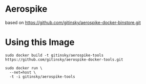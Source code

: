 # Aerospike 

based on https://github.com/gitinsky/aerospike-docker-binstore.git

# Using this Image

```
sudo docker build -t gitinsky/aerospike-tools https://github.com/gitinsky/aerospike-docker-tools.git

sudo docker run \
  --net=host \
  -t -i gitinsky/aerospike-tools
```
